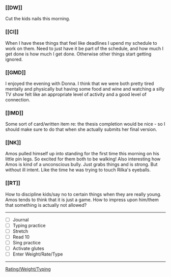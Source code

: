 ### [[DW]]
Cut the kids nails this morning.

### [[CI]]
When I have these things that feel like deadlines I upend my schedule to work on them. Need to just have it be part of the schedule, and how much I get done is how much I get done. Otherwise other things start getting ignored.

### [[GMD]]
I enjoyed the evening with Donna. I think that we were both pretty tired mentally and physically but having some food and wine and watching a silly TV show felt like an appropriate level of activity and a good level of connection.

### [[IMD]]
Some sort of card/written item re: the thesis completion would be nice - so I should make sure to do that when she actually submits her final version.

### [[NK]]
Amos pulled himself up into standing for the first time this morning on his little pin legs. So excited for them both to be walking! Also interesting how Amos is kind of a unconscious bully. Just grabs things and is strong. But without ill intent. Like the time he was trying to touch Rilka's eyeballs.

### [[RT]]
How to discipline kids/say no to certain things when they are really young. Amos tends to think that it is just a game. How to impress upon him/them that something is actually not allowed?

---
- [ ] Journal
- [ ] Typing practice
- [ ] Stretch
- [ ] Read 10
- [ ] Sing practice
- [ ] Activate glutes
- [ ] Enter Weight/Rate/Type
---

[Rating/Weight/Typing](https://docs.google.com/spreadsheets/d/1p6cinTqipnxyiSCgPBAWp2cAHA5q6P0NL58bNCxedCY/edit#gid=0)
